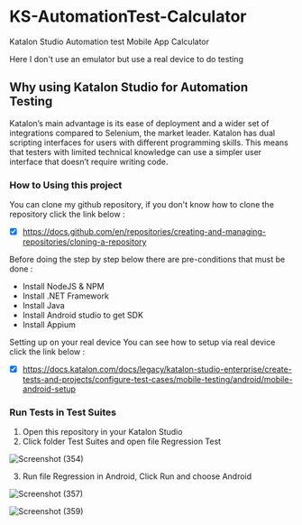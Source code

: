 # KS-AutomationTest-Calculator
Katalon Studio Automation test Mobile App Calculator

Here I don't use an emulator but use a real device to do testing

## Why using Katalon Studio for Automation Testing
Katalon’s main advantage is its ease of deployment and a wider set of integrations compared to Selenium, the market leader. Katalon has dual scripting interfaces for users with different programming skills. This means that testers with limited technical knowledge can use a simpler user interface that doesn’t require writing code.

### How to Using this project
You can clone my github repository, if you don't know how to clone the repository click the link below :
- [x] https://docs.github.com/en/repositories/creating-and-managing-repositories/cloning-a-repository

Before doing the step by step below there are pre-conditions that must be done :
- Install NodeJS & NPM
- Install .NET Framework
- Install Java
- Install Android studio to get SDK
- Install Appium

Setting up on your real device
You can see how to setup via real device click the link below :
- [x] https://docs.katalon.com/docs/legacy/katalon-studio-enterprise/create-tests-and-projects/configure-test-cases/mobile-testing/android/mobile-android-setup

### Run Tests in Test Suites
1. Open this repository in your Katalon Studio
2. Click folder Test Suites and open file Regression Test

![Screenshot (354)](https://user-images.githubusercontent.com/80143004/194079703-9ea62168-1b88-492e-b0a9-1f9e0c14bb91.png)

3. Run file Regression in Android, Click Run and choose Android

![Screenshot (357)](https://user-images.githubusercontent.com/80143004/194080241-76217433-669e-441d-b6d2-1f8a6a092537.png)

![Screenshot (359)](https://user-images.githubusercontent.com/80143004/194087752-7b87ae67-ce94-49b4-bdae-526ba8e9566e.png)
